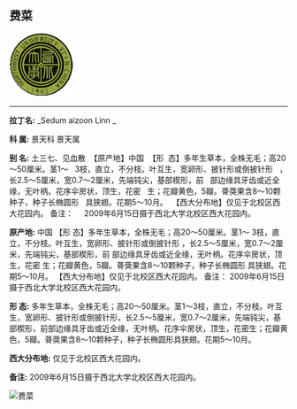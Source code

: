 ## 费菜

![西北大学校园网络植物志](../JPG/nwu.gif)

---

**拉丁名:**  _Sedum aizoon Linn _

**科 属:** 景天科 景天属

**别 名:** 土三七、见血散
 【原产地】中国
 【形  态】多年生草本，全株无毛；高20～50厘米。茎1～
  3枝，直立，不分枝。叶互生，宽卵形、披针形或倒披针形
  ，长2.5～5厘米，宽0.7～2厘米，先端钝尖，基部楔形，前
  部边缘具牙齿或近全缘，无叶柄。花序伞房状，顶生，花密
  生；花瓣黄色，5瓣。蓇葖果含8～10颗种子，种子长椭圆形
  具狭翅。花期5～10月。
 【西大分布地】仅见于北校区西大花园内。
备注：
    2009年6月15日摄于西北大学北校区西大花园内。

**原产地:** 中国
【形 态】多年生草本，全株无毛；高20～50厘米。茎1～
 3枝，直立，不分枝。叶互生，宽卵形、披针形或倒披针形
 ，长2.5～5厘米，宽0.7～2厘米，先端钝尖，基部楔形，前
 部边缘具牙齿或近全缘，无叶柄。花序伞房状，顶生，花密
 生；花瓣黄色，5瓣。蓇葖果含8～10颗种子，种子长椭圆形
 具狭翅。花期5～10月。
【西大分布地】仅见于北校区西大花园内。
备注：
 2009年6月15日摄于西北大学北校区西大花园内。

**形  态:** 多年生草本，全株无毛；高20～50厘米。茎1～3枝，直立，不分枝。叶互生，宽卵形、披针形或倒披针形，长2.5～5厘米，宽0.7～2厘米，先端钝尖，基部楔形，前部边缘具牙齿或近全缘，无叶柄。花序伞房状，顶生，花密生；花瓣黄色，5瓣。蓇葖果含8～10颗种子，种子长椭圆形具狭翅。花期5～10月。

**西大分布地:** 仅见于北校区西大花园内。

**备注:** 2009年6月15日摄于西北大学北校区西大花园内。

![费菜]() 

